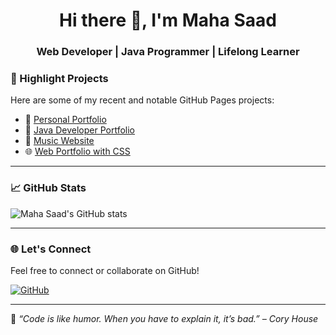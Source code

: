 <h1 align="center">Hi there 👋, I'm Maha Saad</h1>
<h3 align="center">Web Developer | Java Programmer | Lifelong Learner</h3>



### 🚀 Highlight Projects

Here are some of my recent and notable GitHub Pages projects:

- 🎨 [Personal Portfolio](https://github.com/MahaSaad12/MahaSaad12.github.io)
- 💼 [Java Developer Portfolio](https://github.com/MahaSaad12/maha111.github.io)
- 🎵 [Music Website](https://github.com/MahaSaad12/Musicwebsite.git.io)
- 🌐 [Web Portfolio with CSS](https://github.com/MahaSaad12/portfolio12.github.io)

---

### 📈 GitHub Stats

![Maha Saad's GitHub stats](https://github-readme-stats.vercel.app/api?username=MahaSaad12&show_icons=true&theme=dracula)

---

### 🌐 Let's Connect

Feel free to connect or collaborate on GitHub!

[![GitHub](https://img.shields.io/badge/GitHub-MahaSaad12-181717?style=flat&logo=github)](https://github.com/MahaSaad12)

---

📌 _“Code is like humor. When you have to explain it, it’s bad.” – Cory House_
